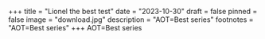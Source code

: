 +++
title = "Lionel the best test"
date = "2023-10-30"
draft = false
pinned = false
image = "download.jpg"
description = "AOT=Best series"
footnotes = "AOT=Best series"
+++
AOT=Best series